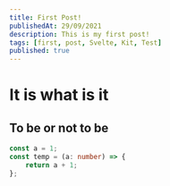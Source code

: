 ```yaml
---
title: First Post!
publishedAt: 29/09/2021
description: This is my first post!
tags: [first, post, Svelte, Kit, Test]
published: true
---
```


# It is what is it

## To be or not to be

```ts
const a = 1;
const temp = (a: number) => {
	return a + 1;
};
```
